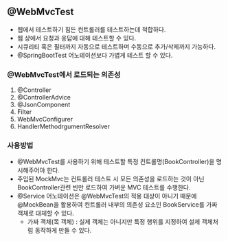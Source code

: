 ## @WebMvcTest

- 웹에서 테스트하기 힘든 컨트롤러를 테스트하는데 적합하다.
- 웹 상에서 요청과 응답에 대해 테스트할 수 있다.
- 시큐리티 혹은 필터까지 자동으로 테스트하며 수동으로 추가/삭제까지 가능하다.
- @SpringBootTest 어노테이션보다 가볍게 테스트 할 수 있다.



### @WebMvcTest에서 로드되는 의존성

1. @Controller
2. @ControllerAdvice
3. @JsonComponent
4. Filter
5. WebMvcConfigurer
6. HandlerMethodrgumentResolver



### 사용방법

- @WebMvcTest를 사용하기 위해 테스트할 특정 컨트롤명(BookController)을 명시해주어야 한다.
- 주입된 MockMvc는 컨트롤러 테스트 시 모든 의존성을 로드하는 것이 아닌 BookController관련 빈만 로드하여 가벼운 MVC 테스트를 수행한다.
- @Service 어노테이션은 @WebMvcTest의 적용 대상이 아니기 때문에 @MockBean을 활용하여 컨트롤러 내부의 의존성 요소인 BookService를 가짜 객체로 대체할 수 있다.
  - 가짜 객체(목 객체) : 실제 객체는 아니지만 특정 행위를 지정하여 설제 객체처럼 동작하게 만들 수 있다.